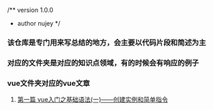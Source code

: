 /** version 1.0.0
 * author nujey
 */
### 该仓库是专门用来写总结的地方，会主要以代码片段和简述为主

### 对应的文件夹是对应的知识点领域，有的时候会有响应的例子



### vue文件夹对应的vue文章
   1. [第一篇 vue入门之基础语法(一)——创建实例和简单指令](http://blog.restartai.com/2018/09/vue-create-instance/)
